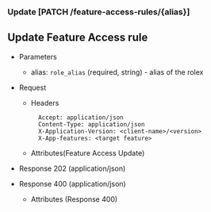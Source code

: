 ### Update [PATCH /feature-access-rules/{alias}]

## **Update Feature Access rule**

+ Parameters

    + alias: `role_alias` (required, string) - alias of the rolex


+ Request
    + Headers

            Accept: application/json
            Content-Type: application/json
            X-Application-Version: <client-name>/<version>
            X-App-features: <target feature>

    + Attributes(Feature Access Update)

+ Response 202 (application/json)


+ Response 400 (application/json)

    + Attributes (Response 400)

<!-- include(../error_responses.md) -->

